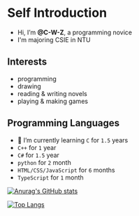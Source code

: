 # Self Introduction
- Hi, I’m **@C-W-Z**, a programming novice
- I'm majoring CSIE in NTU
## Interests
- programming
- drawing
- reading & writing novels
- playing & making games
## Programming Languages
- 🌱 I’m currently learning `C` for `1.5` years
- `C++` for `1` year
- `C#` for `1.5` year
- `python` for `2` month
- `HTML/CSS/JavaScript` for `6` months
- `TypeScript` for `1` month

[![Anurag's GitHub stats](https://github-readme-stats.vercel.app/api?username=C-W-Z&show_icons=true&theme=dark)](https://github.com/anuraghazra/github-readme-stats)

[![Top Langs](https://github-readme-stats.vercel.app/api/top-langs/?username=C-W-Z&layout=compact&theme=dark)](https://github.com/anuraghazra/github-readme-stats)

<!---
- 💞️ I’m looking to collaborate on ...
- 📫 How to reach me ...
--->

<!---
C-W-Z/C-W-Z is a ✨ special ✨ repository because its `README.md` (this file) appears on your GitHub profile.
You can click the Preview link to take a look at your changes.
--->
